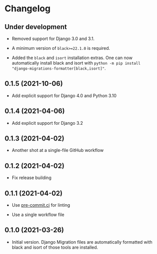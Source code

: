 # Changelog

## Under development

- Removed support for Django 3.0 and 3.1.

- A minimum version of `black>=22.1.0` is required.

- Added the `black` and `isort` installation extras. One can now automatically
  install black and isort with `python -m pip install
  "django-migrations-formatter[black,isort]"`.

## 0.1.5 (2021-10-06)

* Add explicit support for Django 4.0 and Python 3.10

## 0.1.4 (2021-04-06)

* Add explicit support for Django 3.2

## 0.1.3 (2021-04-02)

* Another shot at a single-file GitHub workflow

## 0.1.2 (2021-04-02)

* Fix release building

## 0.1.1 (2021-04-02)

* Use [pre-commit.ci](https://results.pre-commit.ci/repo/github/351587462) for linting

* Use a single workflow file

## 0.1.0 (2021-03-26)

* Initial version. Django Migration files are automatically formatted with
  black and isort of those tools are installed.
